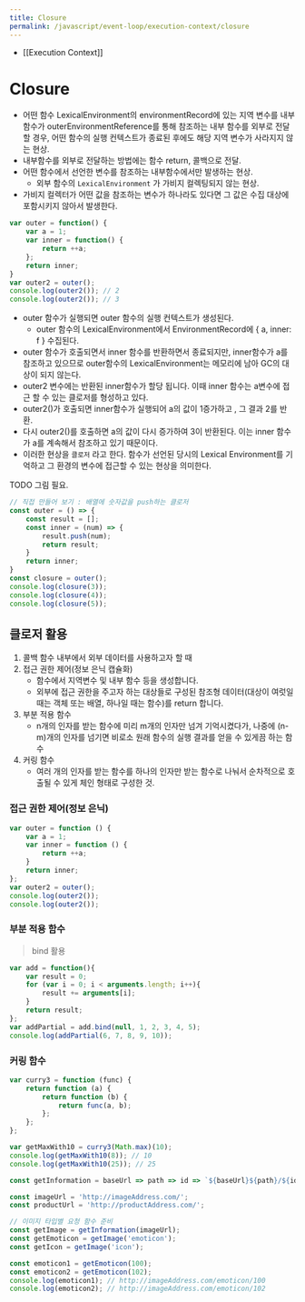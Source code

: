 ```yaml
---
title: Closure
permalink: /javascript/event-loop/execution-context/closure
---
```

- [[Execution Context]]
# Closure
- 어떤 함수 LexicalEnvironment의 environmentRecord에 있는 지역 변수를 내부함수가 outerEnvironmentReference를 통해 참조하는 내부 함수를 외부로 전달 할 경우, 어떤 함수의 실행 컨텍스트가 종료된 후에도 해당 지역 변수가 사라지지 않는 현상.
- 내부함수를 외부로 전달하는 방법에는 함수 return, 콜백으로 전달.
- 어떤 함수에서 선언한 변수를 참조하는 내부함수에서만 발생하는 현상.
	- 외부 함수의 `LexicalEnvironment` 가 가비지 컬렉팅되지 않는 현상.
- 가비지 컬렉터가 어떤 값을 참조하는 변수가 하나라도 있다면 그 값은 수집 대상에 포함시키지 않아서 발생한다.

```js
var outer = function() {
	var a = 1;
	var inner = function() {
		return ++a;
	};
	return inner;
}
var outer2 = outer();
console.log(outer2()); // 2
console.log(outer2()); // 3
```

- outer 함수가 실행되면 outer 함수의 실행 컨텍스트가 생성된다.
	- outer 함수의 LexicalEnvironment에서 EnvironmentRecord에 { a, inner: f } 수집된다.
- outer 함수가 호출되면서 inner 함수를 반환하면서 종료되지만, inner함수가 a를 참조하고 있으므로 outer함수의 LexicalEnvironment는 메모리에 남아 GC의 대상이 되지 않는다.
- outer2 변수에는 반환된 inner함수가 할당 됩니다. 이때 inner 함수는 a변수에 접근 할 수 있는 클로저를 형성하고 있다.
- outer2()가 호출되면 inner함수가 실행되어 a의 값이 1증가하고 , 그 결과 2를 반환.
- 다시 outer2()를 호출하면 a의 값이 다시 증가하여 3이 반환된다. 이는 inner 함수가 a를 계속해서 참조하고 있기 때문이다.
- 이러한 현상을 `클로저` 라고 한다. 함수가 선언된 당시의 Lexical Environment를 기억하고 그 환경의 변수에 접근할 수 있는 현상을 의미한다.

TODO 그림 필요.

```js
// 직접 만들어 보기 : 배열에 숫자값을 push하는 클로저
const outer = () => {
	const result = [];
	const inner = (num) => {
		result.push(num);
		return result;
	}
	return inner;
}
const closure = outer();
console.log(closure(3));
console.log(closure(4));
console.log(closure(5));
```
## 클로저 활용
1. 콜백 함수 내부에서 외부 데이터를 사용하고자 할 때
2. 접근 권한 제어(정보 은닉 캡슐화)
	- 함수에서 지역변수 및 내부 함수 등을 생성합니다.
	- 외부에 접근 권한을 주고자 하는 대상들로 구성된 참조형 데이터(대상이 여럿일 때는 객체 또는 배열, 하나일 때는 함수)를 return 합니다.
3. 부분 적용 함수
	- n개의 인자를 받는 함수에 미리 m개의 인자만 넘겨 기억시켰다가, 나중에 (n-m)개의 인자를 넘기면 비로소 원래 함수의 실행 결과를 얻을 수 있게끔 하는 함수
4. 커링 함수
	- 여러 개의 인자를 받는 함수를 하나의 인자만 받는 함수로 나눠서 순차적으로 호출될 수 있게 체인 형태로 구성한 것.



### 접근 권한 제어(정보 은닉)
```js
var outer = function () {
	var a = 1;
	var inner = function () {
		return ++a;
	}
	return inner;
};
var outer2 = outer();
console.log(outer2());
console.log(outer2());
```

### 부분 적용 함수
> bind 활용

```js
var add = function(){
	var result = 0;
	for (var i = 0; i < arguments.length; i++){
		result += arguments[i];
	}
	return result;
};
var addPartial = add.bind(null, 1, 2, 3, 4, 5);
console.log(addPartial(6, 7, 8, 9, 10));
```

### 커링 함수
```js
var curry3 = function (func) {
	return function (a) {
		return function (b) {
			return func(a, b);
		};
	};
};

var getMaxWith10 = curry3(Math.max)(10);
console.log(getMaxWith10(8)); // 10
console.log(getMaxWith10(25)); // 25
```

```js
const getInformation = baseUrl => path => id => `${baseUrl}${path}/${id}`;

const imageUrl = 'http://imageAddress.com/';
const productUrl = 'http://productAddress.com/';

// 이미지 타입별 요청 함수 준비
const getImage = getInformation(imageUrl);
const getEmoticon = getImage('emoticon');
const getIcon = getImage('icon');

const emoticon1 = getEmoticon(100);
const emoticon2 = getEmoticon(102);
console.log(emoticon1); // http://imageAddress.com/emoticon/100
console.log(emoticon2); // http://imageAddress.com/emoticon/102
```